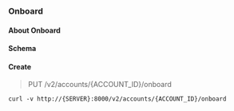 ### Onboard

#### About Onboard

#### Schema



#### Create

> PUT /v2/accounts/{ACCOUNT_ID}/onboard

```curl
curl -v http://{SERVER}:8000/v2/accounts/{ACCOUNT_ID}/onboard
```

